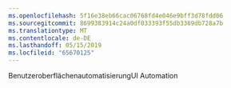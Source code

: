 ```yaml
---
ms.openlocfilehash: 5f16e38eb66cac06768fd4e046e9bff3d78fdd06
ms.sourcegitcommit: 8699383914c24a0df033393f55db3369db728a7b
ms.translationtype: MT
ms.contentlocale: de-DE
ms.lasthandoff: 05/15/2019
ms.locfileid: "65670125"
---
```

<span data-ttu-id="c9707-101">Benutzeroberflächenautomatisierung</span><span class="sxs-lookup"><span data-stu-id="c9707-101">UI Automation</span></span>
